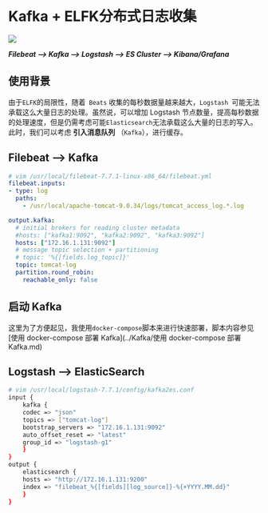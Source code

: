 # Kafka + ELFK分布式日志收集

![](https://agou-images.oss-cn-qingdao.aliyuncs.com/blog-images/elk%20stack/log_collect.png )

***Filebeat --> Kafka --> Logstash --> ES Cluster --> Kibana/Grafana***

## 使用背景

由于`ELFK`的局限性，随着` Beats` 收集的每秒数据量越来越大，`Logstash `可能无法承载这么大量日志的处理。虽然说，可以增加 Logstash 节点数量，提高每秒数据的处理速度，但是仍需考虑可能` Elasticsearch `无法承载这么大量的日志的写入。此时，我们可以考虑 **引入消息队列** （`Kafka`），进行缓存。

## Filebeat --> Kafka

```yaml
# vim /usr/local/filebeat-7.7.1-linux-x86_64/filebeat.yml
filebeat.inputs:
- type: log
  paths:
    - /usr/local/apache-tomcat-9.0.34/logs/tomcat_access_log.*.log

output.kafka:
  # initial brokers for reading cluster metadata
  #hosts: ["kafka1:9092", "kafka2:9092", "kafka3:9092"]
  hosts: ["172.16.1.131:9092"]
  # message topic selection + partitioning
  # topic: '%{[fields.log_topic]}'
  topic: tomcat-log
  partition.round_robin:
    reachable_only: false
```

## 启动 Kafka

这里为了方便起见，我使用`docker-compose`脚本来进行快速部署，脚本内容参见[使用 docker-compose 部署 Kafka](../Kafka/使用 docker-compose 部署 Kafka.md)

## Logstash --> ElasticSearch

```bash
# vim /usr/local/logstash-7.7.1/config/kafka2es.conf
input {
    kafka {
    codec => "json"
    topics => ["tomcat-log"]
    bootstrap_servers => "172.16.1.131:9092"
    auto_offset_reset => "latest"
    group_id => "logstash-g1"
    }
}
output {
    elasticsearch {
    hosts => "http://172.16.1.131:9200"
    index => "filebeat_%{[fields][log_source]}-%{+YYYY.MM.dd}"
	}
}
```

